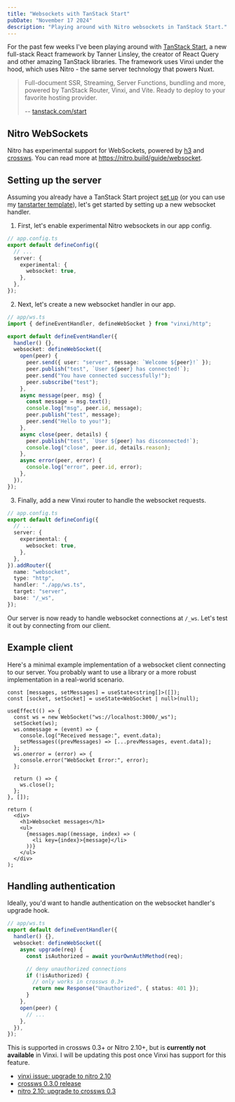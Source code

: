 ```yaml
---
title: "Websockets with TanStack Start"
pubDate: "November 17 2024"
description: "Playing around with Nitro websockets in TanStack Start."
---
```


For the past few weeks I've been playing around with [TanStack Start](https://tanstack.com/start/latest), a new full-stack React framework by Tanner Linsley, the creator of React Query and other amazing TanStack libraries. The framework uses Vinxi under the hood, which uses Nitro - the same server technology that powers Nuxt.

> Full-document SSR, Streaming, Server Functions, bundling and more, powered by TanStack Router, Vinxi, and Vite. Ready to deploy to your favorite hosting provider.
>
> -- [tanstack.com/start](https://tanstack.com/start/latest)

## Nitro WebSockets

Nitro has experimental support for WebSockets, powered by [h3](https://h3.unjs.io/guide/websocket) and [crossws](https://crossws.unjs.io/). You can read more at https://nitro.build/guide/websocket.

## Setting up the server

Assuming you already have a TanStack Start project [set up](https://tanstack.com/router/latest/docs/framework/react/start/getting-started) (or you can use my [tanstarter template](https://github.com/dotnize/tanstarter)), let's get started by setting up a new websocket handler.

1. First, let's enable experimental Nitro websockets in our app config.

```ts {5-7}
// app.config.ts
export default defineConfig({
  // ...
  server: {
    experimental: {
      websocket: true,
    },
  },
});
```

2. Next, let's create a new websocket handler in our app.

```ts
// app/ws.ts
import { defineEventHandler, defineWebSocket } from "vinxi/http";

export default defineEventHandler({
  handler() {},
  websocket: defineWebSocket({
    open(peer) {
      peer.send({ user: "server", message: `Welcome ${peer}!` });
      peer.publish("test", `User ${peer} has connected!`);
      peer.send("You have connected successfully!");
      peer.subscribe("test");
    },
    async message(peer, msg) {
      const message = msg.text();
      console.log("msg", peer.id, message);
      peer.publish("test", message);
      peer.send("Hello to you!");
    },
    async close(peer, details) {
      peer.publish("test", `User ${peer} has disconnected!`);
      console.log("close", peer.id, details.reason);
    },
    async error(peer, error) {
      console.log("error", peer.id, error);
    },
  }),
});
```

3. Finally, add a new Vinxi router to handle the websocket requests.

```ts {9-15}
// app.config.ts
export default defineConfig({
  // ...
  server: {
    experimental: {
      websocket: true,
    },
  },
}).addRouter({
  name: "websocket",
  type: "http",
  handler: "./app/ws.ts",
  target: "server",
  base: "/_ws",
});
```

Our server is now ready to handle websocket connections at `/_ws`. Let's test it out by connecting from our client.

## Example client

Here's a minimal example implementation of a websocket client connecting to our server. You probably want to use a library or a more robust implementation in a real-world scenario.

```tsx
const [messages, setMessages] = useState<string[]>([]);
const [socket, setSocket] = useState<WebSocket | null>(null);

useEffect(() => {
  const ws = new WebSocket("ws://localhost:3000/_ws");
  setSocket(ws);
  ws.onmessage = (event) => {
    console.log("Received message:", event.data);
    setMessages((prevMessages) => [...prevMessages, event.data]);
  };
  ws.onerror = (error) => {
    console.error("WebSocket Error:", error);
  };

  return () => {
    ws.close();
  };
}, []);

return (
  <div>
    <h1>Websocket messages</h1>
    <ul>
      {messages.map((message, index) => (
        <li key={index}>{message}</li>
      ))}
    </ul>
  </div>
);
```

## Handling authentication

Ideally, you'd want to handle authentication on the websocket handler's upgrade hook.

```ts {5-13}
// app/ws.ts
export default defineEventHandler({
  handler() {},
  websocket: defineWebSocket({
    async upgrade(req) {
      const isAuthorized = await yourOwnAuthMethod(req);

      // deny unauthorized connections
      if (!isAuthorized) {
        // only works in crossws 0.3+
        return new Response("Unauthorized", { status: 401 });
      }
    },
    open(peer) {
      // ...
    },
  }),
});
```

This is supported in crossws 0.3+ or Nitro 2.10+, but is **currently not available** in Vinxi. I will be updating this post once Vinxi has support for this feature.

- [vinxi issue: upgrade to nitro 2.10](https://github.com/nksaraf/vinxi/issues/409)
- [crossws 0.3.0 release](https://github.com/unjs/crossws/releases/tag/v0.3.0)
- [nitro 2.10: upgrade to crossws 0.3](https://github.com/nitrojs/nitro/releases/tag/v2.10.0#:~:text=Experimental%20WebSocket%20support%20is%20better%20with%20crossws%400.3%20upgrade.)
